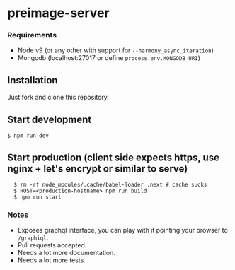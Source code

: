 # preimage-server

### Requirements

- Node v9 (or any other with support for `--harmony_async_iteration`)
- Mongodb (localhost:27017 or define `process.env.MONGODB_URI`)

## Installation

Just fork and clone this repository.

## Start development

```shell
$ npm run dev
```

## Start production (client side expects https, use nginx + let's encrypt or similar to serve)

```shell
  $ rm -rf node_modules/.cache/babel-loader .next # cache sucks
  $ HOST=<production-hostname> npm run build
  $ npm run start
```

### Notes

- Exposes graphql interface, you can play with it pointing your browser to `/graphiql`.
- Pull requests accepted.
- Needs a lot more documentation.
- Needs a lot more tests. 
